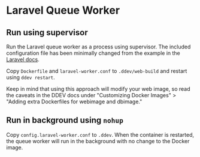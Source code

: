 # Laravel Queue Worker

## Run using supervisor

Run the Laravel queue worker as a process using supervisor. The included configuration file has been minimally changed from the example in the [Laravel docs](https://laravel.com/docs/7.x/queues#supervisor-configuration).

Copy `Dockerfile` and `laravel-worker.conf` to `.ddev/web-build` and restart using `ddev restart`.

Keep in mind that using this approach will modify your web image, so read the caveats in the DDEV docs under "Customizing Docker Images" > "Adding extra Dockerfiles for webimage and dbimage."

## Run in background using `nohup`

Copy `config.laravel-worker.conf` to `.ddev`. When the container is restarted, the queue worker will run in the background with no change to the Docker image.
